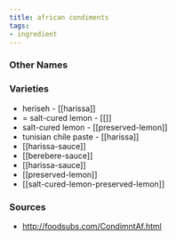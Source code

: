 ```yaml
---
title: african condiments
tags:
- ingredient
---
```



### Other Names


### Varieties

* heriseh - [[harissa]]
* = salt-cured lemon - [[]]
* salt-cured lemon - [[preserved-lemon]]
* tunisian chile paste - [[harissa]]
* [[harissa-sauce]]
* [[berebere-sauce]]
* [[harissa-sauce]]
* [[preserved-lemon]]
* [[salt-cured-lemon-preserved-lemon]]

### Sources
* http://foodsubs.com/CondimntAf.html

